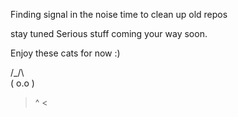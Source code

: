 Finding signal in the noise
time to clean up old repos

stay tuned
Serious stuff coming your way soon.

Enjoy these cats for now :)


 /\_/\  
( o.o ) 
 > ^ <
<!--

      ██            ██                        
    ██░░██        ██░░██                      
    ██░░▒▒████████▒▒░░██                ████  
  ██▒▒░░░░▒▒▒▒░░▒▒░░░░▒▒██            ██░░░░██
  ██░░░░░░░░░░░░░░░░░░░░██            ██  ░░██
██▒▒░░░░░░░░░░░░░░░░░░░░▒▒████████      ██▒▒██
██░░  ██  ░░██░░  ██  ░░  ▒▒  ▒▒  ██    ██░░██
██░░░░░░░░██░░██░░░░░░░░░░▒▒░░▒▒░░░░██████▒▒██
██░░░░░░░░░░░░░░░░░░░░░░░░░░░░░░░░░░░░██░░██  
██░░░░░░░░░░░░░░░░░░░░░░░░░░░░░░░░░░░░██░░██  
██░░░░░░░░░░░░░░░░░░░░░░░░░░░░░░░░░░░░░░██    
██▒▒░░░░░░░░░░░░░░░░░░░░░░░░░░░░░░░░░░░░██    
██▒▒░░░░░░░░░░░░░░░░░░░░░░░░░░░░░░░░░░░░██    
██▒▒░░░░░░░░░░░░░░░░░░░░░░░░░░░░░░░░░░▒▒██    
  ██▒▒░░░░░░░░░░░░░░░░░░░░░░░░░░░░░░▒▒██      
    ██▒▒░░▒▒▒▒░░▒▒░░░░░░▒▒░░▒▒▒▒░░▒▒██        
      ██░░████░░██████████░░████░░██          
      ██▓▓░░  ▓▓██░░  ░░██▓▓  ░░▓▓██          


-->